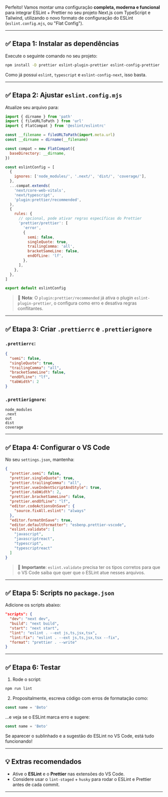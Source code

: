 Perfeito! Vamos montar uma configuração **completa, moderna e funcional** para integrar ESLint + Prettier no seu projeto Next.js com TypeScript e Tailwind, utilizando o novo formato de configuração do ESLint (`eslint.config.mjs`, ou "Flat Config").

---

## ✅ Etapa 1: Instalar as dependências

Execute o seguinte comando no seu projeto:

```bash
npm install -D prettier eslint-plugin-prettier eslint-config-prettier
```

Como já possui `eslint`, `typescript` e `eslint-config-next`, isso basta.

---

## ✅ Etapa 2: Ajustar `eslint.config.mjs`

Atualize seu arquivo para:

```js
import { dirname } from 'path'
import { fileURLToPath } from 'url'
import { FlatCompat } from '@eslint/eslintrc'

const __filename = fileURLToPath(import.meta.url)
const __dirname = dirname(__filename)

const compat = new FlatCompat({
  baseDirectory: __dirname,
})

const eslintConfig = [
  {
    ignores: ['node_modules/', '.next/', 'dist/', 'coverage/'],
  },
  ...compat.extends(
    'next/core-web-vitals',
    'next/typescript',
    'plugin:prettier/recommended',
  ),
  {
    rules: {
      // opcional, pode ativar regras específicas do Prettier
      'prettier/prettier': [
        'error',
        {
          semi: false,
          singleQuote: true,
          trailingComma: 'all',
          bracketSameLine: false,
          endOfLine: 'lf',
        },
      ],
    },
  },
]

export default eslintConfig
```

> 📌 **Nota**: O `plugin:prettier/recommended` já ativa o plugin `eslint-plugin-prettier`, o configura como erro e desativa regras conflitantes.

---

## ✅ Etapa 3: Criar `.prettierrc` e `.prettierignore`

### `.prettierrc`:

```json
{
  "semi": false,
  "singleQuote": true,
  "trailingComma": "all",
  "bracketSameLine": false,
  "endOfLine": "lf",
  "tabWidth": 2
}
```

### `.prettierignore`:

```
node_modules
.next
out
dist
coverage
```

---

## ✅ Etapa 4: Configurar o VS Code

No seu `settings.json`, mantenha:

```json
{
  "prettier.semi": false,
  "prettier.singleQuote": true,
  "prettier.trailingComma": "all",
  "prettier.vueIndentScriptAndStyle": true,
  "prettier.tabWidth": 2,
  "prettier.bracketSameLine": false,
  "prettier.endOfLine": "lf",
  "editor.codeActionsOnSave": {
    "source.fixAll.eslint": "always"
  },
  "editor.formatOnSave": true,
  "editor.defaultFormatter": "esbenp.prettier-vscode",
  "eslint.validate": [
    "javascript",
    "javascriptreact",
    "typescript",
    "typescriptreact"
  ]
}
```

> 🔎 **Importante**: `eslint.validate` precisa ter os tipos corretos para que o VS Code saiba que quer que o ESLint atue nesses arquivos.

---

## ✅ Etapa 5: Scripts no `package.json`

Adicione os scripts abaixo:

```json
"scripts": {
  "dev": "next dev",
  "build": "next build",
  "start": "next start",
  "lint": "eslint . --ext js,ts,jsx,tsx",
  "lint:fix": "eslint . --ext js,ts,jsx,tsx --fix",
  "format": "prettier . --write"
}
```

---

## ✅ Etapa 6: Testar

1. Rode o script:

```bash
npm run lint
```

2. Propositalmente, escreva código com erros de formatação como:

```ts
const name = 'Beto'
```

...e veja se o ESLint marca erro e sugere:

```ts
const name = 'Beto'
```

Se aparecer o sublinhado e a sugestão do ESLint no VS Code, está tudo funcionando!

---

## 💡 Extras recomendados

- Ative o **ESLint** e o **Prettier** nas extensões do VS Code.
- Considere usar o `lint-staged` + `husky` para rodar o ESLint e Prettier antes de cada commit.

---
